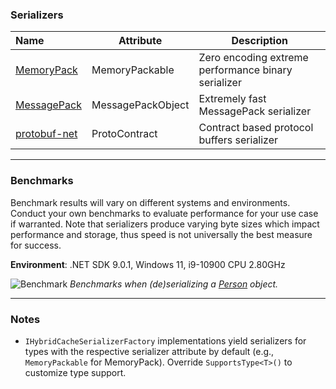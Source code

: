 ﻿### Serializers

| Name                                                                    | Attribute         | Description                                         |
|:------------------------------------------------------------------------|-------------------|-----------------------------------------------------|
| [MemoryPack](https://github.com/Cysharp/MemoryPack)                     | MemoryPackable    | Zero encoding extreme performance binary serializer |
| [MessagePack](https://github.com/MessagePack-CSharp/MessagePack-CSharp) | MessagePackObject | Extremely fast MessagePack serializer               |
| [protobuf-net](https://github.com/protobuf-net/protobuf-net)            | ProtoContract     | Contract based protocol buffers serializer          |

---

### Benchmarks

Benchmark results will vary on different systems and environments. Conduct your own benchmarks to evaluate performance
for your use case if warranted. Note that serializers produce varying byte sizes which impact performance and storage,
thus speed is not universally the best measure for success.

**Environment**: .NET SDK 9.0.1, Windows 11, i9-10900 CPU 2.80GHz

![Benchmark](https://github.com/user-attachments/assets/4d3400e8-1783-4c4b-b1d3-5d54522a1e59)
*Benchmarks when (de)serializing a [Person](benchmarks/HybridCache.Serializers.Benchmarks/Models/Person.cs) object.*

---

### Notes

* `IHybridCacheSerializerFactory` implementations yield serializers for types with the respective serializer attribute
  by default (e.g., `MemoryPackable` for MemoryPack). Override `SupportsType<T>()` to customize type support.
